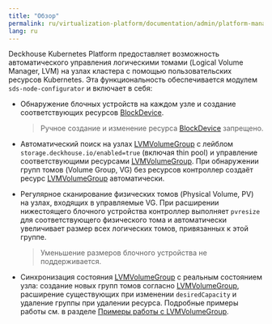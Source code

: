 ```yaml
---
title: "Обзор"
permalink: ru/virtualization-platform/documentation/admin/platform-management/storage/sds/node-configurator/about.html
lang: ru
---
```


Deckhouse Kubernetes Platform предоставляет возможность автоматического управления логическими томами (Logical Volume Manager, LVM) на узлах кластера с помощью пользовательских ресурсов Kubernetes. Эта функциональность обеспечивается модулем `sds-node-configurator` и включает в себя:

- Обнаружение блочных устройств на каждом узле и создание соответствующих ресурсов [BlockDevice](/modules/sds-node-configurator/cr.html#blockdevice).
  
  > Ручное создание и изменение ресурса [BlockDevice](/modules/sds-node-configurator/cr.html#blockdevice) запрещено.

- Автоматический поиск на узлах [LVMVolumeGroup](/modules/sds-node-configurator/cr.html#lvmvolumegroup) с лейблом `storage.deckhouse.io/enabled=true` (включая thin pool) и управление соответствующими ресурсами [LVMVolumeGroup](/modules/sds-node-configurator/cr.html#lvmvolumegroup). При обнаружении групп томов (Volume Group, VG) без ресурсов контроллер создаёт ресурс [LVMVolumeGroup](/modules/sds-node-configurator/cr.html#lvmvolumegroup) автоматически.

- Регулярное сканирование физических томов (Physical Volume, PV) на узлах, входящих в управляемые VG. При расширении нижестоящего блочного устройства контроллер выполняет `pvresize` для соответствующего физического тома и автоматически увеличивает размер всех логических томов, привязанных к этой группе.

  > Уменьшение размеров блочного устройства не поддерживается.

- Синхронизация состояния [LVMVolumeGroup](/modules/sds-node-configurator/cr.html#lvmvolumegroup) с реальным состоянием узла: создание новых групп томов согласно [LVMVolumeGroup](/modules/sds-node-configurator/cr.html#lvmvolumegroup), расширение существующих при изменении `desiredCapacity` и удаление группы при удалении ресурса. Подробные примеры работы см. в разделе [Примеры работы с LVMVolumeGroup](./usage.html#работа-с-ресурсами-lvmvolumegroup).
